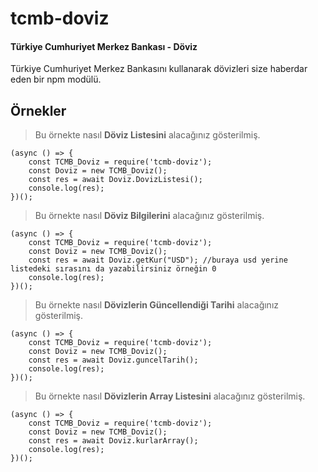 # tcmb-doviz
#### Türkiye Cumhuriyet Merkez Bankası  -  Döviz

Türkiye Cumhuriyet Merkez Bankasını kullanarak dövizleri size haberdar eden bir npm modülü.

## Örnekler

>Bu örnekte nasıl **Döviz Listesini** alacağınız gösterilmiş.
    
	(async () => {
		const TCMB_Doviz = require('tcmb-doviz');
		const Doviz = new TCMB_Doviz();
		const res = await Doviz.DovizListesi();
		console.log(res);
    })();
>Bu örnekte nasıl **Döviz Bilgilerini** alacağınız gösterilmiş.
    
	(async () => {
		const TCMB_Doviz = require('tcmb-doviz');
		const Doviz = new TCMB_Doviz();
		const res = await Doviz.getKur("USD"); //buraya usd yerine listedeki sırasını da yazabilirsiniz örneğin 0
		console.log(res);
    })();
>Bu örnekte nasıl **Dövizlerin Güncellendiği Tarihi** alacağınız gösterilmiş.
    
	(async () => {
		const TCMB_Doviz = require('tcmb-doviz');
		const Doviz = new TCMB_Doviz();
		const res = await Doviz.guncelTarih();
		console.log(res);
    })();

>Bu örnekte nasıl **Dövizlerin Array Listesini** alacağınız gösterilmiş.
    
	(async () => {
		const TCMB_Doviz = require('tcmb-doviz');
		const Doviz = new TCMB_Doviz();
		const res = await Doviz.kurlarArray();
		console.log(res);
    })();